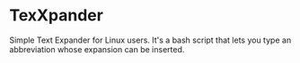 # TexXpander
Simple Text Expander for Linux users. It's a bash script that lets you type an abbreviation whose expansion can be inserted.
